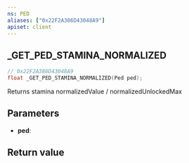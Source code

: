 ```yaml
---
ns: PED
aliases: ["0x22F2A386D43048A9"]
apiset: client
---
```

## _GET_PED_STAMINA_NORMALIZED

```c
// 0x22F2A386D43048A9
float _GET_PED_STAMINA_NORMALIZED(Ped ped);
```

Returns stamina normalizedValue / normalizedUnlockedMax

## Parameters
* **ped**:

## Return value

